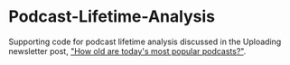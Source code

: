 # Podcast-Lifetime-Analysis
Supporting code for podcast lifetime analysis discussed in the Uploading newsletter post, ["How old are today's most popular podcasts?"](https://uploading.substack.com/p/how-old-are-popular-podcasts). 
